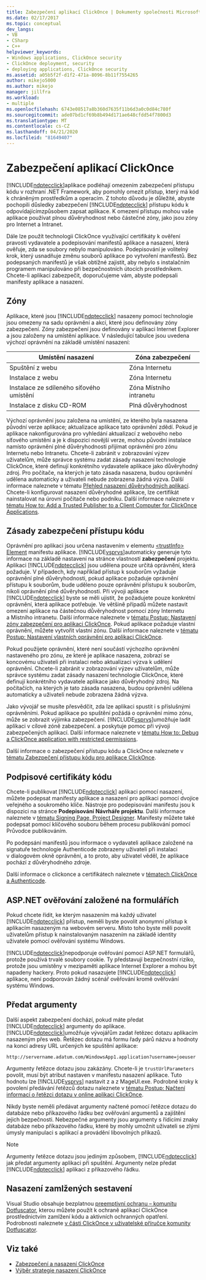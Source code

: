 ```yaml
---
title: Zabezpečení aplikací ClickOnce | Dokumenty společnosti Microsoft
ms.date: 02/17/2017
ms.topic: conceptual
dev_langs:
- VB
- CSharp
- C++
helpviewer_keywords:
- Windows applications, ClickOnce security
- ClickOnce deployment, security
- deploying applications, ClickOnce security
ms.assetid: a05b5f2f-d1f2-471a-8096-8b11f7554265
author: mikejo5000
ms.author: mikejo
manager: jillfra
ms.workload:
- multiple
ms.openlocfilehash: 6743e08517a8b360d7635f11b6d3a0c0d84c780f
ms.sourcegitcommit: ade07bd1cf69b8b494d171ae648cfdd54f7800d3
ms.translationtype: MT
ms.contentlocale: cs-CZ
ms.lasthandoff: 04/21/2020
ms.locfileid: "81649407"
---
```

# <a name="secure-clickonce-applications"></a>Zabezpečení aplikací ClickOnce
[!INCLUDE[ndptecclick](../deployment/includes/ndptecclick_md.md)]aplikace podléhají omezením zabezpečení přístupu kódu v rozhraní .NET Framework, aby pomohly omezit přístup, který má kód k chráněným prostředkům a operacím. Z tohoto důvodu je důležité, abyste pochopili důsledky zabezpečení [!INCLUDE[ndptecclick](../deployment/includes/ndptecclick_md.md)] přístupu kódu k odpovídajícímzpůsobem zapsat aplikace. K omezení přístupu mohou vaše aplikace používat plnou důvěryhodnost nebo částečné zóny, jako jsou zóny pro Internet a Intranet.

 Dále lze použít technologii ClickOnce využívající certifikáty k ověření pravosti vydavatele a podepisování manifestů aplikace a nasazení, která ověřuje, zda se soubory nebylo manipulováno. Podepisování je volitelný krok, který usnadňuje změnu souborů aplikace po vytvoření manifestů. Bez podepsaných manifestů je však obtížné zajistit, aby nebylo s instalačním programem manipulováno při bezpečnostních útocích prostředníkem. Chcete-li aplikaci zabezpečit, doporučujeme vám, abyste podepsali manifesty aplikace a nasazení.

## <a name="zones"></a>Zóny
 Aplikace, které jsou [!INCLUDE[ndptecclick](../deployment/includes/ndptecclick_md.md)] nasazeny pomocí technologie jsou omezeny na sadu oprávnění a akcí, které jsou definovány zóny zabezpečení. Zóny zabezpečení jsou definovány v aplikaci Internet Explorer a jsou založeny na umístění aplikace. V následující tabulce jsou uvedena výchozí oprávnění na základě umístění nasazení:

|Umístění nasazení|Zóna zabezpečení|
|-------------------------|-------------------|
|Spuštění z webu|Zóna Internetu|
|Instalace z webu|Zóna Internetu|
|Instalace ze sdíleného síťového umístění|Zóna Místního intranetu|
|Instalace z disku CD-ROM|Plná důvěryhodnost|

 Výchozí oprávnění jsou založena na umístění, ze kterého byla nasazena původní verze aplikace; aktualizace aplikace tato oprávnění zdědí. Pokud je aplikace nakonfigurována pro vyhledání aktualizací z webového nebo síťového umístění a je k dispozici novější verze, mohou původní instalace namísto oprávnění plné důvěryhodnosti přijímat oprávnění pro zónu Internetu nebo Intranetu. Chcete-li zabránit v zobrazování výzev uživatelům, může správce systému zadat zásady nasazení technologie ClickOnce, které definují konkrétního vydavatele aplikace jako důvěryhodný zdroj. Pro počítače, na kterých je tato zásada nasazena, budou oprávnění udělena automaticky a uživateli nebude zobrazena žádná výzva. Další informace naleznete v tématu [Přehled nasazení důvěryhodných aplikací](../deployment/trusted-application-deployment-overview.md). Chcete-li konfigurovat nasazení důvěryhodné aplikace, lze certifikát nainstalovat na úrovni počítače nebo podniku. Další informace naleznete v [tématu How to: Add a Trusted Publisher to a Client Computer for ClickOnce Applications](../deployment/how-to-add-a-trusted-publisher-to-a-client-computer-for-clickonce-applications.md).

## <a name="code-access-security-policies"></a>Zásady zabezpečení přístupu kódu
 Oprávnění pro aplikaci jsou určena nastavením v elementu [ \<trustInfo> Element](../deployment/trustinfo-element-clickonce-application.md) manifestu aplikace. [!INCLUDE[vsprvs](../code-quality/includes/vsprvs_md.md)]automaticky generuje tyto informace na základě nastavení na stránce vlastností **zabezpečení** projektu. Aplikaci [!INCLUDE[ndptecclick](../deployment/includes/ndptecclick_md.md)] jsou udělena pouze určitá oprávnění, která požaduje. V případech, kdy například přístup k souborům vyžaduje oprávnění plné důvěryhodnosti, pokud aplikace požaduje oprávnění přístupu k souborům, bude uděleno pouze oprávnění přístupu k souborům, nikoli oprávnění plné důvěryhodnosti. Při vývoji aplikace [!INCLUDE[ndptecclick](../deployment/includes/ndptecclick_md.md)] byste se měli ujistit, že požadujete pouze konkrétní oprávnění, která aplikace potřebuje. Ve většině případů můžete nastavit omezení aplikace na částečnou důvěryhodnost pomocí zóny Internetu a Místního intranetu. Další informace naleznete v [tématu Postup: Nastavení zóny zabezpečení pro aplikaci ClickOnce](../deployment/how-to-set-a-security-zone-for-a-clickonce-application.md). Pokud aplikace požaduje vlastní oprávnění, můžete vytvořit vlastní zónu. Další informace naleznete v [tématu Postup: Nastavení vlastních oprávnění pro aplikaci ClickOnce](../deployment/how-to-set-custom-permissions-for-a-clickonce-application.md).

 Pokud použijete oprávnění, které není součástí výchozího oprávnění nastaveného pro zónu, ze které je aplikace nasazena, zobrazí se koncovému uživateli při instalaci nebo aktualizaci výzva k udělení oprávnění. Chcete-li zabránit v zobrazování výzev uživatelům, může správce systému zadat zásady nasazení technologie ClickOnce, které definují konkrétního vydavatele aplikace jako důvěryhodný zdroj. Na počítačích, na kterých je tato zásada nasazena, budou oprávnění udělena automaticky a uživateli nebude zobrazena žádná výzva.

 Jako vývojář se musíte přesvědčit, zda lze aplikaci spustit i s příslušnými oprávněními. Pokud aplikace po spuštění požádá o oprávnění mimo zónu, může se zobrazit výjimka zabezpečení. [!INCLUDE[vsprvs](../code-quality/includes/vsprvs_md.md)]umožňuje ladit aplikaci v cílové zóně zabezpečení. a poskytuje pomoc při vývoji zabezpečených aplikací. Další informace naleznete v [tématu How to: Debug a ClickOnce application with restricted permissions](securing-clickonce-applications.md).

 Další informace o zabezpečení přístupu kódu a ClickOnce naleznete v [tématu Zabezpečení přístupu kódu pro aplikace ClickOnce](../deployment/code-access-security-for-clickonce-applications.md).

## <a name="code-signing-certificates"></a>Podpisové certifikáty kódu
 Chcete-li publikovat [!INCLUDE[ndptecclick](../deployment/includes/ndptecclick_md.md)] aplikaci pomocí nasazení, můžete podepsat manifesty aplikace a nasazení pro aplikaci pomocí dvojice veřejného a soukromého klíče. Nástroje pro podepisování manifestu jsou k dispozici na stránce **Podepisování** **Návrháře projektu**. Další informace naleznete v [tématu Signing Page, Project Designer](../ide/reference/signing-page-project-designer.md). Manifesty můžete také podepsat pomocí klíčového souboru během procesu publikování pomocí Průvodce publikováním.

 Po podepsání manifestů jsou informace o vydavateli aplikace založené na signatuře technologie Authenticode zobrazeny uživateli při instalaci v dialogovém okně oprávnění, a to proto, aby uživatel věděl, že aplikace pochází z důvěryhodného zdroje.

 Další informace o clickonce a certifikátech naleznete v [tématech ClickOnce a Authenticode](../deployment/clickonce-and-authenticode.md).

## <a name="aspnet-form-based-authentication"></a>ASP.NET ověřování založené na formulářích
 Pokud chcete řídit, ke kterým nasazením má každý uživatel [!INCLUDE[ndptecclick](../deployment/includes/ndptecclick_md.md)] přístup, neměli byste povolit anonymní přístup k aplikacím nasazeným na webovém serveru. Místo toho byste měli povolit uživatelům přístup k nainstalovaným nasazením na základě identity uživatele pomocí ověřování systému Windows.

 [!INCLUDE[ndptecclick](../deployment/includes/ndptecclick_md.md)]nepodporuje ověřování pomocí ASP.NET formulářů, protože používá trvalé soubory cookie. Ty představují bezpečnostní riziko, protože jsou umístěny v mezipaměti aplikace Internet Explorer a mohou být napadeny hackery. Proto pokud nasazujete [!INCLUDE[ndptecclick](../deployment/includes/ndptecclick_md.md)] aplikace, není podporován žádný scénář ověřování kromě ověřování systému Windows.

## <a name="pass-arguments"></a>Předat argumenty
 Další aspekt zabezpečení dochází, pokud máte předat [!INCLUDE[ndptecclick](../deployment/includes/ndptecclick_md.md)] argumenty do aplikace. [!INCLUDE[ndptecclick](../deployment/includes/ndptecclick_md.md)]umožňuje vývojářům zadat řetězec dotazu aplikacím nasazeným přes web. Řetězec dotazu má formu řady párů názvu a hodnoty na konci adresy URL určených ke spuštění aplikace:

 `http://servername.adatum.com/WindowsApp1.application?username=joeuser`

 Argumenty řetězce dotazu jsou zakázány. Chcete-li je `trustUrlParameters` povolit, musí být atribut nastaven v manifestu nasazení aplikace. Tuto hodnotu lze [!INCLUDE[vsprvs](../code-quality/includes/vsprvs_md.md)] nastavit z a z MageUI.exe. Podrobné kroky k povolení předávání řetězců dotazu naleznete v [tématu Postup: Načtení informací o řetězci dotazu v online aplikaci ClickOnce](../deployment/how-to-retrieve-query-string-information-in-an-online-clickonce-application.md).

 Nikdy byste neměli předávat argumenty načtené pomocí řetězce dotazu do databáze nebo příkazového řádku bez ověřování argumentů a zajištění jejich bezpečnosti. Nebezpečné argumenty jsou argumenty s řídicími znaky databáze nebo příkazového řádku, které by mohly umožnit uživateli se zlými úmysly manipulaci s aplikací a provádění libovolných příkazů.

> [!NOTE]
> Argumenty řetězce dotazu jsou jediným způsobem, [!INCLUDE[ndptecclick](../deployment/includes/ndptecclick_md.md)] jak předat argumenty aplikaci při spuštění. Argumenty nelze předat [!INCLUDE[ndptecclick](../deployment/includes/ndptecclick_md.md)] aplikaci z příkazového řádku.

## <a name="deploying-obfuscated-assemblies"></a>Nasazení zamlžených sestavení
 Visual Studio obsahuje bezplatnou [preemptivní ochranu – komunitu Dotfuscator](../ide/dotfuscator/index.md), kterou můžete použít k ochraně aplikací ClickOnce prostřednictvím zamlžení kódu a aktivních ochranných opatření.  Podrobnosti naleznete [v části ClickOnce v uživatelské příručce komunity Dotfuscator](https://www.preemptive.com/dotfuscator/ce/docs/help/5.27/advanced_clickonce.html).

## <a name="see-also"></a>Viz také
- [Zabezpečení a nasazení ClickOnce](../deployment/clickonce-security-and-deployment.md)
- [Výběr strategie nasazení ClickOnce](../deployment/choosing-a-clickonce-deployment-strategy.md)